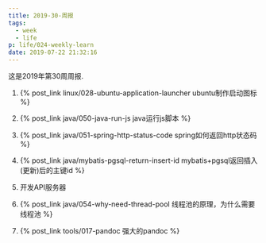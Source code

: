 ```yaml
---
title: 2019-30-周报
tags:
  - week
  - life
p: life/024-weekly-learn
date: 2019-07-22 21:32:16
---
```


这是2019年第30周周报.

1. {% post_link  linux/028-ubuntu-application-launcher ubuntu制作启动图标 %}

2. {% post_link java/050-java-run-js java运行js脚本 %}

3. {% post_link java/051-spring-http-status-code spring如何返回http状态码 %}

4. {% post_link java/mybatis-pgsql-return-insert-id mybatis+pgsql返回插入(更新)后的主键id %}

5. 开发API服务器

6. {% post_link java/054-why-need-thread-pool 线程池的原理，为什么需要线程池 %}     

7. {% post_link tools/017-pandoc 强大的pandoc %}


